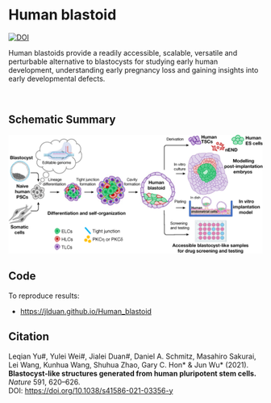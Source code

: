 # Human blastoid

[![DOI](https://zenodo.org/badge/DOI/10.5281/zenodo.7110557.svg)](https://doi.org/10.5281/zenodo.7110557)

Human blastoids provide a readily accessible, scalable, versatile and perturbable alternative to blastocysts for studying early human development, understanding early pregnancy loss and gaining insights into early developmental defects.

<br>

## Schematic Summary

<p align='center'>
    <img src="https://raw.githubusercontent.com/jlduan/Human_blastoid/gh-pages/docs/schematic_summary.png" alt="" width="700">
</p>

## Code

To reproduce results:

- <https://jlduan.github.io/Human_blastoid>

## Citation

Leqian Yu\#, Yulei Wei\#, Jialei Duan\#, Daniel A. Schmitz, Masahiro Sakurai, Lei Wang, Kunhua Wang, Shuhua Zhao, Gary C. Hon\* & Jun Wu\* (2021). **Blastocyst-like structures generated from human pluripotent stem cells.** *Nature* 591, 620–626.<br>
DOI: <https://doi.org/10.1038/s41586-021-03356-y>

<br>
